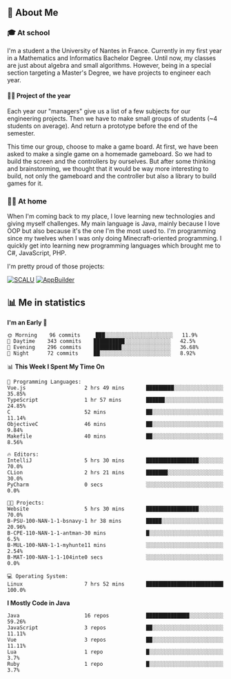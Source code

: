## 👀 About Me

### 🎓 At school

I'm a student a the University of Nantes in France. Currently in my first year in a Mathematics and Informatics Bachelor Degree. Until now, my classes are just about algebra and small algorithms. However, being in a special section targeting a Master's Degree, we have projects to engineer each year. 

#### 🔧🔬 Project of the year

Each year our "managers" give us a list of a few subjects for our engineering projects. Then we have to make small groups of students (~4 students on average). And return a prototype before the end of the semester.

This time our group, choose to make a game board. At first, we have been asked to make a single game on a homemade gameboard. So we had to build the screen and the controllers by ourselves. 
But after some thinking and brainstorming, we thought that it would be way more interesting to build, not only the gameboard and the controller but also a library to build games for it.

### 👨‍💻 At home

When I'm coming back to my place, I love learning new technologies and giving myself challenges. My main language is Java, mainly because I love OOP but also because it's the one I'm the most used to. I'm programming since my twelves when I was only doing Minecraft-oriented programming.  I quickly get into learning new programming languages which brought me to C#, JavaScript, PHP. 

I'm pretty proud of those projects:

[![SCALU](https://github-readme-stats.vercel.app/api/pin?username=renardfute&repo=SCALU)](https://github.com/renardfute/scalu)
[![AppBuilder](https://github-readme-stats.vercel.app/api/pin?username=pulsedev2&repo=AppBuilder)](https://github.com/pulsedev2/AppBuilder)

## 📊 Me in statistics
<!--START_SECTION:waka-->
**I'm an Early 🐤** 

```text
🌞 Morning    96 commits     ███░░░░░░░░░░░░░░░░░░░░░░   11.9% 
🌆 Daytime    343 commits    ██████████░░░░░░░░░░░░░░░   42.5% 
🌃 Evening    296 commits    █████████░░░░░░░░░░░░░░░░   36.68% 
🌙 Night      72 commits     ██░░░░░░░░░░░░░░░░░░░░░░░   8.92%

```


📊 **This Week I Spent My Time On** 

```text
💬 Programming Languages: 
Vue.js                   2 hrs 49 mins       █████████░░░░░░░░░░░░░░░░   35.85% 
TypeScript               1 hr 57 mins        ██████░░░░░░░░░░░░░░░░░░░   24.85% 
C                        52 mins             ██░░░░░░░░░░░░░░░░░░░░░░░   11.14% 
ObjectiveC               46 mins             ██░░░░░░░░░░░░░░░░░░░░░░░   9.84% 
Makefile                 40 mins             ██░░░░░░░░░░░░░░░░░░░░░░░   8.56%

🔥 Editors: 
IntelliJ                 5 hrs 30 mins       █████████████████░░░░░░░░   70.0% 
CLion                    2 hrs 21 mins       ███████░░░░░░░░░░░░░░░░░░   30.0% 
PyCharm                  0 secs              ░░░░░░░░░░░░░░░░░░░░░░░░░   0.0%

🐱‍💻 Projects: 
Website                  5 hrs 30 mins       █████████████████░░░░░░░░   70.0% 
B-PSU-100-NAN-1-1-bsnavy-1 hr 38 mins        █████░░░░░░░░░░░░░░░░░░░░   20.96% 
B-CPE-110-NAN-1-1-antman-30 mins             █░░░░░░░░░░░░░░░░░░░░░░░░   6.5% 
B-MUL-100-NAN-1-1-myhunte11 mins             ░░░░░░░░░░░░░░░░░░░░░░░░░   2.54% 
B-MAT-100-NAN-1-1-104inte0 secs              ░░░░░░░░░░░░░░░░░░░░░░░░░   0.0%

💻 Operating System: 
Linux                    7 hrs 52 mins       █████████████████████████   100.0%

```

**I Mostly Code in Java** 

```text
Java                     16 repos            ██████████████░░░░░░░░░░░   59.26% 
JavaScript               3 repos             ██░░░░░░░░░░░░░░░░░░░░░░░   11.11% 
Vue                      3 repos             ██░░░░░░░░░░░░░░░░░░░░░░░   11.11% 
Lua                      1 repo              █░░░░░░░░░░░░░░░░░░░░░░░░   3.7% 
Ruby                     1 repo              █░░░░░░░░░░░░░░░░░░░░░░░░   3.7%

```



<!--END_SECTION:waka-->
